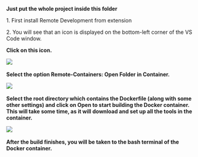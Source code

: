 <strong>Just put the whole project inside this folder</strong>

<p>1. First install Remote Development from extension</p>

<p>2. You will see that an icon is displayed on the bottom-left corner of the VS Code window.</p>

<strong>Click on this icon.<strong>

<img src = "https://github.com/yasharth291/talawa/blob/master/assets/images/docker_1.jpg">
&nbsp;&nbsp;&nbsp;



<p>Select the option Remote-Containers: Open Folder in Container.</p>

<img src = "https://github.com/yasharth291/talawa/blob/master/assets/images/docker_2.jpg">
&nbsp;&nbsp;&nbsp;

<p>Select the root directory which contains the Dockerfile (along with some other settings) and click on Open to start building the Docker container. This will take some time, as it will download and set up all the tools in the container.</p>

<img src = "https://github.com/yasharth291/talawa/blob/master/assets/images/docker_3.jpeg">
&nbsp;&nbsp;&nbsp;

<p>After the build finishes, you will be taken to the bash terminal of the Docker container.</p>

